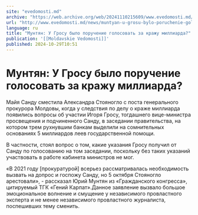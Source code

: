 ```yaml
---
site: "evedomosti.md"
archive: "https://web.archive.org/web/20241110215609/www.evedomosti.md/news/muntyan-u-grosu-bylo-poruchenie-golosovat-za-krazhu-milliard"
url: "http://www.evedomosti.md/news/muntyan-u-grosu-bylo-poruchenie-golosovat-za-krazhu-milliard"
language: ru
title: "Мунтян: У Гросу было поручение голосовать за кражу миллиарда?"
publication: '[[Moldavskie Vedomosti]]'
published: 2024-10-29T10:51
---
```


# Мунтян: У Гросу было поручение голосовать за кражу миллиарда?

Майя Санду сместила Александра Стояногло с поста генерального прокурора Молдовы, когда у следствия по делу о краже миллиарда появились вопросы об участии Игоря Гросу, тогдашнего вице-министра просвещения и подчиненного Санду, в заседании правительства, на котором трем рухнувшим банкам выделили на сомнительных основаниях 5 миллиардов леев государственной помощи.

В частности, стоял вопрос о том, какие указания Гросу получил от Санду по голосованию на том заседании, поскольку без таких указаний участвовать в работе кабинета министров не мог.

«В 2021 году [прокуратурой] всерьез рассматривалась необходимость вызвать на допрос и госпожу Санду, но 5 октября Стояногло арестовали», - рассказал Юрий Мунтян из «Гражданского конгресса», цитируемый ТГК «Гений Карпат».Данное заявление вызвало большое эмоциональное волнение и смущение у независимого провластного эксперта и не менее независимого провластного журналиста, поспешивших тему сменить.